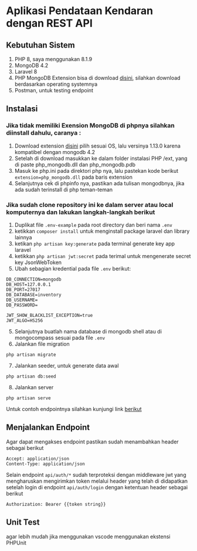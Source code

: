 # Aplikasi Pendataan Kendaran dengan REST API

## Kebutuhan Sistem
1. PHP 8, saya menggunakan 8.1.9
2. MongoDB 4.2
3. Laravel 8
4. PHP MongoDB Extension bisa di download <a href="https://pecl.php.net/package/mongodb">disini</a>, silahkan download berdasarkan operating systemnya
5. Postman, untuk testing endpoint


## Instalasi
### Jika tidak memiliki Exension MongoDB di phpnya silahkan diinstall dahulu, caranya :

1. Download extension <a href="https://pecl.php.net/package/mongodb">disini</a> pilih sesuai OS, lalu versinya 1.13.0 karena kompatibel dengan mongodb 4.2
2. Setelah di download masukkan ke dalam folder instalasi PHP /ext, yang di paste php_mongodb.dll dan php_mongodb.pdb
3. Masuk ke php.ini pada direktori php nya, lalu pastekan kode berikut `extension=php_mongodb.dll` pada baris extension
4. Selanjutnya cek di phpinfo nya, pastikan ada tulisan mongodbnya, jika ada sudah terinstall di php teman-teman


### Jika sudah clone repository ini ke dalam server atau local komputernya dan lakukan langkah-langkah berikut

1. Duplikat file `.env-example` pada root directory dan beri nama `.env`
2. ketikkan `composer install` untuk menginstall package laravel dan library lainnya
3. ketikan `php artisan key:generate` pada terminal generate key app laravel
4. ketikkan `php artisan jwt:secret` pada terimal untuk mengenerate secret key JsonWebToken
5. Ubah sebagian kredential pada file `.env` berikut:
```
DB_CONNECTION=mongodb
DB_HOST=127.0.0.1
DB_PORT=27017
DB_DATABASE=inventory
DB_USERNAME=
DB_PASSWORD= 

JWT_SHOW_BLACKLIST_EXCEPTION=true
JWT_ALGO=HS256
```

5. Selanjutnya buatlah nama database di mongodb shell atau di mongocompass sesuai pada file `.env`
6. Jalankan file migration

``` 
php artisan migrate
```
7. Jalankan seeder, untuk generate data awal

``` 
php artisan db:seed
```

8. Jalankan server

```
php artisan serve
```


Untuk contoh endpointnya silahkan kunjungi link <a href="https://www.postman.com/supply-pilot-63670956/workspace/inosoft">berikut</a>

## Menjalankan Endpoint
Agar dapat mengakses endpoint pastikan sudah menambahkan header sebagai berikut
```
Accept: application/json
Content-Type: application/json
```

Selain endpoint `api/auth/*` sudah terproteksi dengan middleware jwt yang mengharuskan mengirimkan token melalui header yang telah di didapatkan setelah login di endpoint `api/auth/login` dengan ketentuan header sebagai berikut

```
Authorization: Bearer {{token string}}
```

## Unit Test
agar lebih mudah jika menggunakan vscode menggunakan ekstensi PHPUnit